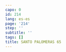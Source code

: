 ```yaml
---
capo: 0
id: 214
lang: es-es
page: '214'
step: ''
subtitle: ''
tags: []
title: SANTO PALOMERAS 65
---
```

